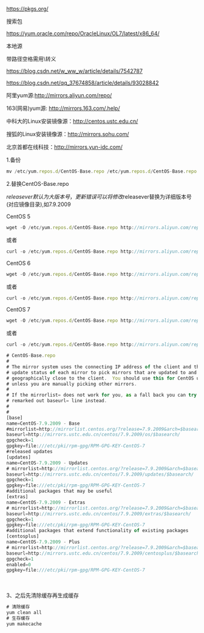 https://pkgs.org/

搜索包

https://yum.oracle.com/repo/OracleLinux/OL7/latest/x86_64/



本地源

带路径空格需用\转义

https://blog.csdn.net/w_ww_w/article/details/7542787

https://blog.csdn.net/qq_37674858/article/details/93028842





阿里yum源:http://mirrors.aliyun.com/repo/

163(网易)yum源: http://mirrors.163.com/.help/

中科大的Linux安装镜像源：http://centos.ustc.edu.cn/

搜狐的Linux安装镜像源：http://mirrors.sohu.com/

北京首都在线科技：http://mirrors.yun-idc.com/



1.备份

```javascript
mv /etc/yum.repos.d/CentOS-Base.repo /etc/yum.repos.d/CentOS-Base.repo.backup
```



2.替换CentOS-Base.repo

$releasever默认为大版本号，更新错误可以将修改$releasever替换为详细版本号(对应镜像目录),如7.9.2009



CentOS 5

```javascript
wget -O /etc/yum.repos.d/CentOS-Base.repo http://mirrors.aliyun.com/repo/Centos-5.repo
```

或者

```javascript
curl -o /etc/yum.repos.d/CentOS-Base.repo http://mirrors.aliyun.com/repo/Centos-5.repo
```

CentOS 6

```javascript
wget -O /etc/yum.repos.d/CentOS-Base.repo http://mirrors.aliyun.com/repo/Centos-6.repo
```

或者

```javascript
curl -o /etc/yum.repos.d/CentOS-Base.repo http://mirrors.aliyun.com/repo/Centos-6.repo
```

CentOS 7

```javascript
wget -O /etc/yum.repos.d/CentOS-Base.repo http://mirrors.aliyun.com/repo/Centos-7.repo
```

或者

```javascript
curl -o /etc/yum.repos.d/CentOS-Base.repo http://mirrors.aliyun.com/repo/Centos-7.repo
```

 

```javascript
# CentOS-Base.repo
#
# The mirror system uses the connecting IP address of the client and the
# update status of each mirror to pick mirrors that are updated to and
# geographically close to the client.  You should use this for CentOS updates
# unless you are manually picking other mirrors.
#
# If the mirrorlist= does not work for you, as a fall back you can try the
# remarked out baseurl= line instead.
#
#
[base]
name=CentOS-7.9.2009 - Base
#mirrorlist=http://mirrorlist.centos.org/?release=7.9.2009&arch=$basearch&repo=os
baseurl=http://mirrors.ustc.edu.cn/centos/7.9.2009/os/$basearch/
gpgcheck=1
gpgkey=file:///etc/pki/rpm-gpg/RPM-GPG-KEY-CentOS-7
#released updates
[updates]
name=CentOS-7.9.2009 - Updates
# mirrorlist=http://mirrorlist.centos.org/?release=7.9.2009&arch=$basearch&repo=updates
baseurl=http://mirrors.ustc.edu.cn/centos/7.9.2009/updates/$basearch/
gpgcheck=1
gpgkey=file:///etc/pki/rpm-gpg/RPM-GPG-KEY-CentOS-7
#additional packages that may be useful
[extras]
name=CentOS-7.9.2009 - Extras
# mirrorlist=http://mirrorlist.centos.org/?release=7.9.2009&arch=$basearch&repo=extras
baseurl=http://mirrors.ustc.edu.cn/centos/7.9.2009/extras/$basearch/
gpgcheck=1
gpgkey=file:///etc/pki/rpm-gpg/RPM-GPG-KEY-CentOS-7
#additional packages that extend functionality of existing packages
[centosplus]
name=CentOS-7.9.2009 - Plus
# mirrorlist=http://mirrorlist.centos.org/?release=7.9.2009&arch=$basearch&repo=centosplus
baseurl=http://mirrors.ustc.edu.cn/centos/7.9.2009/centosplus/$basearch/
gpgcheck=1
enabled=0
gpgkey=file:///etc/pki/rpm-gpg/RPM-GPG-KEY-CentOS-7
```

　　









 



3、之后先清除缓存再生成缓存

```javascript
# 清除缓存
yum clean all
# 生存缓存
yum makecache
```

